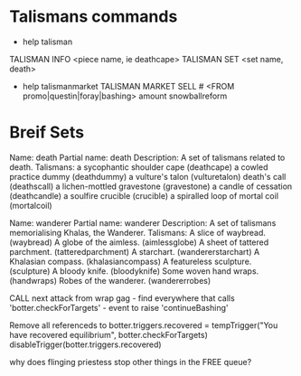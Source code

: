 # Talismans commands
- help talisman

TALISMAN INFO <piece name, ie deathcape>
TALISMAN SET <set name, death>

- help talismanmarket
TALISMAN MARKET SELL # <piece> <FROM promo|questin|foray|bashing> amount
snowballreform

# Breif Sets
Name: death
    Partial name: 
        death
    Description: 
        A set of talismans related to death.
    Talismans:
        a sycophantic shoulder cape (deathcape)
        a cowled practice dummy (deathdummy)
        a vulture's talon (vulturetalon)
        death's call (deathscall)
        a lichen-mottled gravestone (gravestone)
        a candle of cessation (deathcandle)
        a soulfire crucible (crucible)
        a spiralled loop of mortal coil (mortalcoil)

Name: wanderer
    Partial name: 
        wanderer
    Description: 
        A set of talismans memorialising Khalas, the Wanderer.
    Talismans:
        A slice of waybread. (waybread)
        A globe of the aimless. (aimlessglobe)
        A sheet of tattered parchment. (tatteredparchment)
        A starchart. (wandererstarchart)
        A Khalasian compass. (khalasiancompass)
        A featureless sculpture. (sculpture)
        A bloody knife. (bloodyknife)
        Some woven hand wraps. (handwraps)
        Robes of the wanderer. (wandererrobes)

CALL next attack from wrap gag
    - find everywhere that calls 'botter.checkForTargets'
    - event to raise 'continueBashing'

Remove all referenceds to 
  botter.triggers.recovered = tempTrigger("You have recovered equilibrium", botter.checkForTargets)
  disableTrigger(botter.triggers.recovered)

why does flinging priestess stop other things in the FREE queue?

